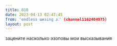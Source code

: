 ```yaml
---
title: 810
date: 2023-04-13 02:47:45
from: 'endless шизing ⍼' (channel1162404975)
layout: post
---
```


зацените насколько эзоповы мои высказывания
